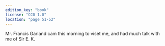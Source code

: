 ```yaml
---
edition_key: "book"
license: "CC0 1.0"
location: "page 51-52"
---
```

Mr. Francis Garland cam this morning to viset me, and had much talk with me
of Sir E. K.
